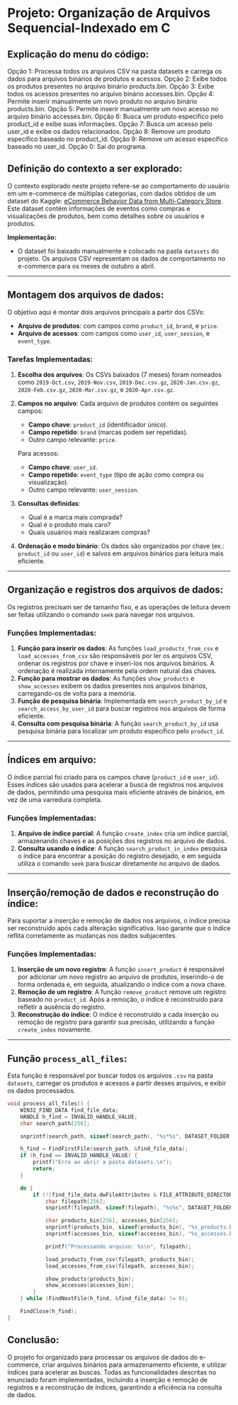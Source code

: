 # Projeto: Organização de Arquivos Sequencial-Indexado em C

## Explicação do menu do código: 

Opção 1: Processa todos os arquivos CSV na pasta datasets e carrega os dados para arquivos binários de produtos e acessos.
Opção 2: Exibe todos os produtos presentes no arquivo binário products.bin.
Opção 3: Exibe todos os acessos presentes no arquivo binário accesses.bin.
Opção 4: Permite inserir manualmente um novo produto no arquivo binário products.bin.
Opção 5: Permite inserir manualmente um novo acesso no arquivo binário accesses.bin.
Opção 6: Busca um produto específico pelo product_id e exibe suas informações.
Opção 7: Busca um acesso pelo user_id e exibe os dados relacionados.
Opção 8: Remove um produto específico baseado no product_id.
Opção 9: Remove um acesso específico baseado no user_id.
Opção 0: Sai do programa.

## Definição do contexto a ser explorado:

O contexto explorado neste projeto refere-se ao comportamento do usuário em um e-commerce de múltiplas categorias, com dados obtidos de um dataset do Kaggle: [eCommerce Behavior Data from Multi-Category Store](https://www.kaggle.com/datasets/mkechinov/ecommerce-behavior-data-from-multi-category-store). Este dataset contém informações de eventos como compras e visualizações de produtos, bem como detalhes sobre os usuários e produtos.

**Implementação:**
- O dataset foi baixado manualmente e colocado na pasta `datasets` do projeto. Os arquivos CSV representam os dados de comportamento no e-commerce para os meses de outubro a abril.

---

## Montagem dos arquivos de dados:

O objetivo aqui é montar dois arquivos principais a partir dos CSVs:

- **Arquivo de produtos**: com campos como `product_id`, `brand`, e `price`.
- **Arquivo de acessos**: com campos como `user_id`, `user_session`, e `event_type`.

### Tarefas Implementadas:

1. **Escolha dos arquivos**: Os CSVs baixados (7 meses) foram nomeados como `2019-Oct.csv`, `2019-Nov.csv`, `2019-Dec.csv.gz`, `2020-Jan.csv.gz`, `2020-Feb.csv.gz`, `2020-Mar.csv.gz`, e `2020-Apr.csv.gz`.
2. **Campos no arquivo**: Cada arquivo de produtos contém os seguintes campos:
   - **Campo chave**: `product_id` (identificador único).
   - **Campo repetido**: `brand` (marcas podem ser repetidas).
   - Outro campo relevante: `price`.

   Para acessos:
   - **Campo chave**: `user_id`.
   - **Campo repetido**: `event_type` (tipo de ação como compra ou visualização).
   - Outro campo relevante: `user_session`.

3. **Consultas definidas**:
   - Qual é a marca mais comprada?
   - Qual é o produto mais caro?
   - Quais usuários mais realizaram compras?

4. **Ordenação e modo binário**: Os dados são organizados por chave (ex.: `product_id` ou `user_id`) e salvos em arquivos binários para leitura mais eficiente.

---

## Organização e registros dos arquivos de dados:

Os registros precisam ser de tamanho fixo, e as operações de leitura devem ser feitas utilizando o comando `seek` para navegar nos arquivos.

### Funções Implementadas:

1. **Função para inserir os dados**: As funções `load_products_from_csv` e `load_accesses_from_csv` são responsáveis por ler os arquivos CSV, ordenar os registros por chave e inseri-los nos arquivos binários. A ordenação é realizada internamente pela ordem natural das chaves.
2. **Função para mostrar os dados**: As funções `show_products` e `show_accesses` exibem os dados presentes nos arquivos binários, carregando-os de volta para a memória.
3. **Função de pesquisa binária**: Implementada em `search_product_by_id` e `search_access_by_user_id` para buscar registros nos arquivos de forma eficiente.
4. **Consulta com pesquisa binária**: A função `search_product_by_id` usa pesquisa binária para localizar um produto específico pelo `product_id`.

---

## Índices em arquivo:

O índice parcial foi criado para os campos chave (`product_id` e `user_id`). Esses índices são usados para acelerar a busca de registros nos arquivos de dados, permitindo uma pesquisa mais eficiente através de binários, em vez de uma varredura completa.

### Funções Implementadas:

1. **Arquivo de índice parcial**: A função `create_index` cria um índice parcial, armazenando chaves e as posições dos registros no arquivo de dados.
2. **Consulta usando o índice**: A função `search_product_in_index` pesquisa o índice para encontrar a posição do registro desejado, e em seguida utiliza o comando `seek` para buscar diretamente no arquivo de dados.

---

## Inserção/remoção de dados e reconstrução do índice:

Para suportar a inserção e remoção de dados nos arquivos, o índice precisa ser reconstruído após cada alteração significativa. Isso garante que o índice reflita corretamente as mudanças nos dados subjacentes.

### Funções Implementadas:

1. **Inserção de um novo registro**: A função `insert_product` é responsável por adicionar um novo registro ao arquivo de produtos, inserindo-o de forma ordenada e, em seguida, atualizando o índice com a nova chave.
2. **Remoção de um registro**: A função `remove_product` remove um registro baseado no `product_id`. Após a remoção, o índice é reconstruído para refletir a ausência do registro.
3. **Reconstrução do índice**: O índice é reconstruído a cada inserção ou remoção de registro para garantir sua precisão, utilizando a função `create_index` novamente.

---

## Função `process_all_files`:

Esta função é responsável por buscar todos os arquivos `.csv` na pasta `datasets`, carregar os produtos e acessos a partir desses arquivos, e exibir os dados processados.

```c
void process_all_files() {
    WIN32_FIND_DATA find_file_data;
    HANDLE h_find = INVALID_HANDLE_VALUE;
    char search_path[256];

    snprintf(search_path, sizeof(search_path), "%s*%s", DATASET_FOLDER, CSV_EXTENSION);

    h_find = FindFirstFile(search_path, &find_file_data);
    if (h_find == INVALID_HANDLE_VALUE) {
        printf("Erro ao abrir a pasta datasets.\n");
        return;
    }

    do {
        if (!(find_file_data.dwFileAttributes & FILE_ATTRIBUTE_DIRECTORY)) {
            char filepath[256];
            snprintf(filepath, sizeof(filepath), "%s%s", DATASET_FOLDER, find_file_data.cFileName);

            char products_bin[256], accesses_bin[256];
            snprintf(products_bin, sizeof(products_bin), "%s_products.bin", find_file_data.cFileName);
            snprintf(accesses_bin, sizeof(accesses_bin), "%s_accesses.bin", find_file_data.cFileName);

            printf("Processando arquivo: %s\n", filepath);

            load_products_from_csv(filepath, products_bin);
            load_accesses_from_csv(filepath, accesses_bin);

            show_products(products_bin);
            show_accesses(accesses_bin);
        }
    } while (FindNextFile(h_find, &find_file_data) != 0);

    FindClose(h_find);
}
```

## Conclusão:

O projeto foi organizado para processar os arquivos de dados do e-commerce, criar arquivos binários para armazenamento eficiente, e utilizar índices para acelerar as buscas. Todas as funcionalidades descritas no enunciado foram implementadas, incluindo a inserção e remoção de registros e a reconstrução de índices, garantindo a eficiência na consulta de dados.
